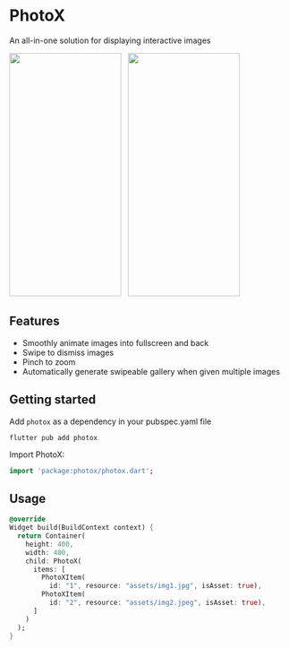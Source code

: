 <!--
This README describes the package. If you publish this package to pub.dev,
this README's contents appear on the landing page for your package.

For information about how to write a good package README, see the guide for
[writing package pages](https://dart.dev/guides/libraries/writing-package-pages).

For general information about developing packages, see the Dart guide for
[creating packages](https://dart.dev/guides/libraries/create-library-packages)
and the Flutter guide for
[developing packages and plugins](https://flutter.dev/developing-packages).
-->
# PhotoX

An all-in-one solution for displaying interactive images

<img src="https://user-images.githubusercontent.com/70937274/216778063-619e86a5-a512-4cf0-af08-6bc35eb75bf6.gif" height="434" width="200">&nbsp;&nbsp;&nbsp;<img src="https://user-images.githubusercontent.com/70937274/216778074-3660e543-92a7-48b8-a8c7-65d181eb609e.gif" height="434" width="200">
## Features

- Smoothly animate images into fullscreen and back
- Swipe to dismiss images
- Pinch to zoom
- Automatically generate swipeable gallery when given multiple images

## Getting started

Add `photox` as a dependency in your pubspec.yaml file

```
flutter pub add photox
```

Import PhotoX:
```dart
import 'package:photox/photox.dart';
```

## Usage


```dart
@override
Widget build(BuildContext context) {
  return Container(
    height: 400,
    width: 400,
    child: PhotoX(
      items: [
        PhotoXItem(
          id: "1", resource: "assets/img1.jpg", isAsset: true),
        PhotoXItem(
          id: "2", resource: "assets/img2.jpeg", isAsset: true),
      ]
    )
  );
}
```


